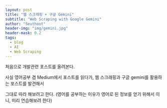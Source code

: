 ```yaml
---
layout: post
title: "웹 스크래핑 + 구글 Gemini"
subtitle: "Web Scraping with Google Gemini"
author: "Seuthoot"
header-img: "img/gemini.jpg"
header-mask: 0.2
tags:
  - blog
  - AI
  - Web Scraping
---
```


처음으로 개발관련 포스트를 올려본다.

사실 영어공부 겸 Medium에서 포스트를 읽다가, 웹 스크래핑과 구글 gemini를 활용하는 포스트를 발견해서

그대로 따라 해보려고 한다. (영어를 공부하는 이유가 영어로 된 정보를 얻기 위해서 이니, 미리 연습해보려 한다)
